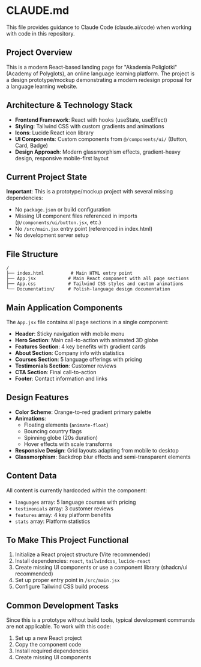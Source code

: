 # CLAUDE.md

This file provides guidance to Claude Code (claude.ai/code) when working with code in this repository.

## Project Overview

This is a modern React-based landing page for "Akademia Poliglotki" (Academy of Polyglots), an online language learning platform. The project is a design prototype/mockup demonstrating a modern redesign proposal for a language learning website.

## Architecture & Technology Stack

- **Frontend Framework**: React with hooks (useState, useEffect)
- **Styling**: Tailwind CSS with custom gradients and animations
- **Icons**: Lucide React icon library
- **UI Components**: Custom components from `@/components/ui/` (Button, Card, Badge)
- **Design Approach**: Modern glassmorphism effects, gradient-heavy design, responsive mobile-first layout

## Current Project State

**Important**: This is a prototype/mockup project with several missing dependencies:

- No `package.json` or build configuration
- Missing UI component files referenced in imports (`@/components/ui/button.jsx`, etc.)
- No `/src/main.jsx` entry point (referenced in index.html)
- No development server setup

## File Structure

```
/
├── index.html          # Main HTML entry point
├── App.jsx            # Main React component with all page sections
├── App.css            # Tailwind CSS styles and custom animations
└── Documentation/     # Polish-language design documentation
```

## Main Application Components

The `App.jsx` file contains all page sections in a single component:

- **Header**: Sticky navigation with mobile menu
- **Hero Section**: Main call-to-action with animated 3D globe
- **Features Section**: 4 key benefits with gradient cards
- **About Section**: Company info with statistics
- **Courses Section**: 5 language offerings with pricing
- **Testimonials Section**: Customer reviews
- **CTA Section**: Final call-to-action
- **Footer**: Contact information and links

## Design Features

- **Color Scheme**: Orange-to-red gradient primary palette
- **Animations**: 
  - Floating elements (`animate-float`)
  - Bouncing country flags
  - Spinning globe (20s duration)
  - Hover effects with scale transforms
- **Responsive Design**: Grid layouts adapting from mobile to desktop
- **Glassmorphism**: Backdrop blur effects and semi-transparent elements

## Content Data

All content is currently hardcoded within the component:
- `languages` array: 5 language courses with pricing
- `testimonials` array: 3 customer reviews
- `features` array: 4 key platform benefits
- `stats` array: Platform statistics

## To Make This Project Functional

1. Initialize a React project structure (Vite recommended)
2. Install dependencies: `react`, `tailwindcss`, `lucide-react`
3. Create missing UI components or use a component library (shadcn/ui recommended)
4. Set up proper entry point in `/src/main.jsx`
5. Configure Tailwind CSS build process

## Common Development Tasks

Since this is a prototype without build tools, typical development commands are not applicable. To work with this code:

1. Set up a new React project
2. Copy the component code
3. Install required dependencies
4. Create missing UI components